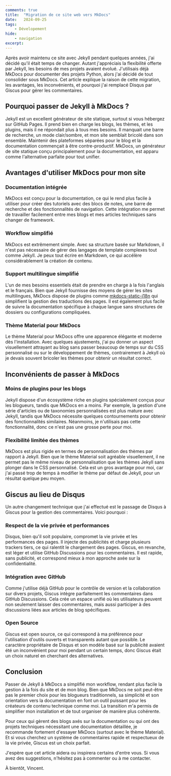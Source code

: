 ```yaml
---
comments: true
title:  "Migration de ce site web vers MkDocs"
date:   2024-09-25
tags:
    - Dévelopement
hide:
    - navigation
excerpt:
---
```


Après avoir maintenu ce site avec Jekyll pendant quelques années, j'ai décidé qu'il était temps de changer. Autant j'appréciais la flexibilité offerte par Jekyll, les besoins de mes projets avaient évolué. J'utilisais déjà MkDocs pour documenter des projets Python, alors j'ai décidé de tout consolider sous MkDocs. Cet article explique la raison de cette migration, les avantages, les inconvénients, et pourquoi j'ai remplacé Disqus par Giscus pour gérer les commentaires.

## Pourquoi passer de Jekyll à MkDocs ?

Jekyll est un excellent générateur de site statique, surtout si vous hébergez sur GitHub Pages. Il prend bien en charge les blogs, les thèmes, et les plugins, mais il ne répondait plus à tous mes besoins. Il manquait une barre de recherche, un mode clair/sombre, et mon site semblait bricolé dans son ensemble. Maintenir des plateformes séparées pour le blog et la documentation commençait à être contre-productif. MkDocs, un générateur de site statique conçu principalement pour la documentation, est apparu comme l'alternative parfaite pour tout unifier.

## Avantages d'utiliser MkDocs pour mon site

### Documentation intégrée

MkDocs est conçu pour la documentation, ce qui le rend plus facile à utiliser pour créer des tutoriels avec des blocs de notes, une barre de recherche et des fonctionnalités de navigation. Cette intégration me permet de travailler facilement entre mes blogs et mes articles techniques sans changer de framework.

### Workflow simplifié

MkDocs est extrêmement simple. Avec sa structure basée sur Markdown, il n'est pas nécessaire de gérer des langages de template complexes tout comme Jekyll. Je peux tout écrire en Markdown, ce qui accélère considérablement la création de contenu.

### Support multilingue simplifié

L'un de mes besoins essentiels était de prendre en charge à la fois l'anglais et le français. Bien que Jekyll fournisse des moyens de gérer les sites multilingues, MkDocs dispose de plugins comme [mkdocs-static-i18n](https://ultrabug.github.io/mkdocs-static-i18n/) qui simplifient la gestion des traductions des pages. Il est également plus facile de suivre la documentation spécifique à chaque langue sans structures de dossiers ou configurations compliquées.

### Thème Material pour MkDocs

Le thème Material pour MkDocs offre une apparence élégante et moderne dès l'installation. Avec quelques ajustements, j'ai pu donner un aspect visuellement attrayant au blog sans passer beaucoup de temps sur du CSS personnalisé ou sur le développement de thèmes, contrairement à Jekyll où je devais souvent bricoler les thèmes pour obtenir un résultat correct.

## Inconvénients de passer à MkDocs

### Moins de plugins pour les blogs

Jekyll dispose d'un écosystème riche en plugins spécialement conçus pour les blogueurs, tandis que MkDocs en a moins. Par exemple, la gestion d'une série d'articles ou de taxonomies personnalisées est plus mature avec Jekyll, tandis que MkDocs nécessite quelques contournements pour obtenir des fonctionnalités similaires. Néanmoins, je n'utilisais pas cette fonctionnalité, donc ce n'est pas une grosse perte pour moi.

### Flexibilité limitée des thèmes

MkDocs est plus rigide en termes de personnalisation des thèmes par rapport à Jekyll. Bien que le thème Material soit agréable visuellement, il ne permet pas le même niveau de personnalisation que les thèmes Jekyll sans plonger dans le CSS personnalisé.
Cela est un gros avantage pour moi, car j'ai passé trop de temps à modifier le thème par défaut de Jekyll, pour un résultat quelque peu moyen.

## Giscus au lieu de Disqus

Un autre changement technique que j'ai effectué est le passage de Disqus à Giscus pour la gestion des commentaires. Voici pourquoi :

### Respect de la vie privée et performances

Disqus, bien qu'il soit populaire, compromet la vie privée et les performances des pages. Il injecte des publicités et charge plusieurs trackers tiers, ce qui ralentit le chargement des pages. Giscus, en revanche, est léger et utilise GitHub Discussions pour les commentaires. Il est rapide, sans publicité, et correspond mieux à mon approche axée sur la confidentialité.

### Intégration avec GitHub

Comme j'utilise déjà GitHub pour le contrôle de version et la collaboration sur divers projets, Giscus intègre parfaitement les commentaires dans GitHub Discussions. Cela crée un espace unifié où les utilisateurs peuvent non seulement laisser des commentaires, mais aussi participer à des discussions liées aux articles de blog spécifiques.

### Open Source

Giscus est open source, ce qui correspond à ma préférence pour l'utilisation d'outils ouverts et transparents autant que possible. Le caractère propriétaire de Disqus et son modèle basé sur la publicité avaient été un inconvénient pour moi pendant un certain temps, donc Giscus était un choix naturel en cherchant des alternatives.

## Conclusion

Passer de Jekyll à MkDocs a simplifié mon workflow, rendant plus facile la gestion à la fois du site et de mon blog. Bien que MkDocs ne soit peut-être pas le premier choix pour les blogueurs traditionnels, sa simplicité et son orientation vers la documentation en font un outil puissant pour les créateurs de contenu technique comme moi. La transition m'a permis de simplifier mon installation et de tout organiser de manière plus cohérente.

Pour ceux qui gèrent des blogs axés sur la documentation ou qui ont des projets techniques nécessitant une documentation détaillée, je recommande fortement d'essayer MkDocs (surtout avec le thème Material). Et si vous cherchez un système de commentaires rapide et respectueux de la vie privée, Giscus est un choix parfait.

J'espère que cet article aidera ou inspirera certains d'entre vous.
Si vous avez des suggestions, n'hésitez pas à commenter ou à me contacter.

À bientôt, Vincent.
